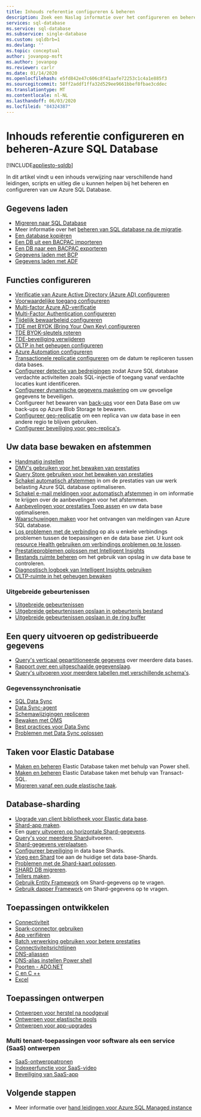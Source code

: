 ```yaml
---
title: Inhouds referentie configureren & beheren
description: Zoek een Naslag informatie over het configureren en beheren van Azure SQL Database.
services: sql-database
ms.service: sql-database
ms.subservice: single-database
ms.custom: sqldbrb=1
ms.devlang: ''
ms.topic: conceptual
author: jovanpop-msft
ms.author: jovanpop
ms.reviewer: carlr
ms.date: 01/14/2020
ms.openlocfilehash: e5fd842e47c606c8f41aafe72253c1c4a1e885f3
ms.sourcegitcommit: 58ff2addf1ffa32d529ee9661bbef8fbae3cddec
ms.translationtype: MT
ms.contentlocale: nl-NL
ms.lasthandoff: 06/03/2020
ms.locfileid: "84324387"
---
```

# <a name="configure-and-manage-content-reference---azure-sql-database"></a>Inhouds referentie configureren en beheren-Azure SQL Database
[!INCLUDE[appliesto-sqldb](../includes/appliesto-sqldb.md)]

In dit artikel vindt u een inhouds verwijzing naar verschillende hand leidingen, scripts en uitleg die u kunnen helpen bij het beheren en configureren van uw Azure SQL Database. 

## <a name="load-data"></a>Gegevens laden

- [Migreren naar SQL Database](migrate-to-database-from-sql-server.md)
- Meer informatie over het [beheren van SQL database na de migratie](manage-data-after-migrating-to-database.md).
- [Een database kopiëren](database-copy.md)
- [Een DB uit een BACPAC importeren](database-import.md)
- [Een DB naar een BACPAC exporteren](database-export.md)
- [Gegevens laden met BCP](../load-from-csv-with-bcp.md)
- [Gegevens laden met ADF](../../data-factory/connector-azure-sql-database.md?toc=/azure/sql-database/toc.json)

## <a name="configure-features"></a>Functies configureren

- [Verificatie van Azure Active Directory (Azure AD) configureren](authentication-aad-configure.md)
- [Voorwaardelijke toegang configureren](conditional-access-configure.md)
- [Multi-factor Azure AD-verificatie](authentication-mfa-ssms-overview.md)
- [Multi-Factor Authentication configureren](authentication-mfa-ssms-configure.md)
- [Tijdelijk bewaarbeleid configureren](temporal-tables-retention-policy.md)
- [TDE met BYOK (Bring Your Own Key) configureren](transparent-data-encryption-byok-configure.md)
- [TDE BYOK-sleutels roteren](transparent-data-encryption-byok-key-rotation.md)
- [TDE-beveiliging verwijderen](transparent-data-encryption-byok-remove-tde-protector.md)
- [OLTP in het geheugen configureren](../in-memory-oltp-configure.md)
- [Azure Automation configureren](automation-manage.md)
- [Transactionele replicatie configureren](replication-to-sql-database.md) om de datum te repliceren tussen data bases.
- [Configureer detectie van bedreigingen](threat-detection-configure.md) zodat Azure SQL database verdachte activiteiten zoals SQL-injectie of toegang vanaf verdachte locaties kunt identificeren.
- [Configureer dynamische gegevens maskering](dynamic-data-masking-configure-portal.md) om uw gevoelige gegevens te beveiligen.
- Configureer het bewaren van [back-ups](long-term-backup-retention-configure.md) voor een Data Base om uw back-ups op Azure Blob Storage te bewaren. 
- [Configureer geo-replicatie](active-geo-replication-overview.md) om een replica van uw data base in een andere regio te blijven gebruiken.
- [Configureer beveiliging voor geo-replica's](active-geo-replication-security-configure.md).

## <a name="monitor-and-tune-your-database"></a>Uw data base bewaken en afstemmen

- [Handmatig instellen](performance-guidance.md)
- [DMV's gebruiken voor het bewaken van prestaties](monitoring-with-dmvs.md)
- [Query Store gebruiken voor het bewaken van prestaties](https://docs.microsoft.com/sql/relational-databases/performance/best-practice-with-the-query-store#Insight)
- [Schakel automatisch afstemmen](automatic-tuning-enable.md) in om de prestaties van uw werk belasting Azure SQL database optimaliseren.
- [Schakel e-mail meldingen voor automatisch afstemmen](automatic-tuning-email-notifications-configure.md) in om informatie te krijgen over de aanbevelingen voor het afstemmen.
- [Aanbevelingen voor prestaties Toep assen](database-advisor-find-recommendations-portal.md) en uw data base optimaliseren.
- [Waarschuwingen maken](alerts-insights-configure-portal.md) voor het ontvangen van meldingen van Azure SQL database.
- [Los problemen met de verbinding](troubleshoot-common-errors-issues.md) op als u enkele verbindings problemen tussen de toepassingen en de data base ziet. U kunt ook [resource Health gebruiken om verbindings problemen op te lossen](resource-health-to-troubleshoot-connectivity.md).
- [Prestatieproblemen oplossen met Intelligent Insights](intelligent-insights-troubleshoot-performance.md)
- [Bestands ruimte beheren](file-space-manage.md) om het gebruik van opslag in uw data base te controleren.
- [Diagnostisch logboek van Intelligent Insights gebruiken](intelligent-insights-use-diagnostics-log.md)
- [OLTP-ruimte in het geheugen bewaken](../in-memory-oltp-monitor-space.md)

### <a name="extended-events"></a>Uitgebreide gebeurtenissen

- [Uitgebreide gebeurtenissen](xevent-db-diff-from-svr.md)
- [Uitgebreide gebeurtenissen opslaan in gebeurtenis bestand](xevent-code-event-file.md)
- [Uitgebreide gebeurtenissen opslaan in de ring buffer](xevent-code-ring-buffer.md)

## <a name="query-distributed-data"></a>Een query uitvoeren op gedistribueerde gegevens

- [Query's verticaal gepartitioneerde gegevens](elastic-query-getting-started-vertical.md) over meerdere data bases.
- [Rapport over een uitgeschaalde gegevenslaag](elastic-query-horizontal-partitioning.md).
- [Query's uitvoeren voor meerdere tabellen met verschillende schema's](elastic-query-vertical-partitioning.md).

### <a name="data-sync"></a>Gegevenssynchronisatie

- [SQL Data Sync](sql-data-sync-data-sql-server-sql-database.md)
- [Data Sync-agent](sql-data-sync-agent-overview.md)
- [Schemawijzigingen repliceren](sql-data-sync-update-sync-schema.md)
- [Bewaken met OMS](sql-data-sync-monitor-sync.md)
- [Best practices voor Data Sync](sql-data-sync-best-practices.md)
- [Problemen met Data Sync oplossen](sql-data-sync-troubleshoot.md)

## <a name="elastic-database-jobs"></a>Taken voor Elastic Database

- [Maken en beheren](elastic-jobs-powershell-create.md) Elastic Database taken met behulp van Power shell.
- [Maken en beheren](elastic-jobs-tsql-create-manage.md) Elastic Database taken met behulp van Transact-SQL.
- [Migreren vanaf een oude elastische taak](elastic-jobs-migrate.md).

## <a name="database-sharding"></a>Database-sharding

- [Upgrade van client bibliotheek voor Elastic data base](elastic-scale-upgrade-client-library.md).
- [Shard-app maken](elastic-scale-get-started.md).
- Een [query uitvoeren op horizontale Shard-gegevens](elastic-query-getting-started.md).
- [Query's voor meerdere Shard](elastic-scale-multishard-querying.md)uitvoeren.
- [Shard-gegevens verplaatsen](elastic-scale-configure-deploy-split-and-merge.md).
- [Configureer beveiliging](elastic-scale-split-merge-security-configuration.md) in data base Shards.
- [Voeg een Shard](elastic-scale-add-a-shard.md) toe aan de huidige set data base-Shards.
- [Problemen met de Shard-kaart oplossen](elastic-database-recovery-manager.md).
- [SHARD DB migreren](elastic-convert-to-use-elastic-tools.md).
- [Tellers maken](elastic-database-perf-counters.md).
- [Gebruik Entity Framework](elastic-scale-use-entity-framework-applications-visual-studio.md) om Shard-gegevens op te vragen.
- [Gebruik dapper Framework](elastic-scale-working-with-dapper.md) om Shard-gegevens op te vragen.

## <a name="develop-applications"></a>Toepassingen ontwikkelen

- [Connectiviteit](connect-query-content-reference-guide.md#libraries)
- [Spark-connector gebruiken](spark-connector.md)
- [App verifiëren](application-authentication-get-client-id-keys.md)
- [Batch verwerking gebruiken voor betere prestaties](../performance-improve-use-batching.md)
- [Connectiviteitsrichtlijnen](troubleshoot-common-connectivity-issues.md)
- [DNS-aliassen](dns-alias-overview.md)
- [DNS-alias instellen Power shell](dns-alias-powershell-create.md)
- [Poorten - ADO.NET](adonet-v12-develop-direct-route-ports.md)
- [C en C ++](develop-cplusplus-simple.md)
- [Excel](connect-excel.md)

## <a name="design-applications"></a>Toepassingen ontwerpen

- [Ontwerpen voor herstel na noodgeval](designing-cloud-solutions-for-disaster-recovery.md)
- [Ontwerpen voor elastische pools](disaster-recovery-strategies-for-applications-with-elastic-pool.md)
- [Ontwerpen voor app-upgrades](manage-application-rolling-upgrade.md)

### <a name="design-multi-tenant-software-as-a-service-saas-applications"></a>Multi tenant-toepassingen voor software als een service (SaaS) ontwerpen

- [SaaS-ontwerppatronen](saas-tenancy-app-design-patterns.md)
- [Indexeerfunctie voor SaaS-video](saas-tenancy-video-index-wingtip-brk3120-20171011.md)
- [Beveiliging van SaaS-app](saas-tenancy-elastic-tools-multi-tenant-row-level-security.md)

## <a name="next-steps"></a>Volgende stappen

- Meer informatie over [hand leidingen voor Azure SQL Managed instance](../managed-instance/how-to-content-reference-guide.md)
